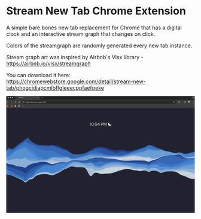 # Stream New Tab Chrome Extension

A simple bare bones new tab replacement for Chrome that has a digital clock and an interactive stream graph that changes on click.

Colors of the streamgraph are randomly generated every new tab instance.

Stream graph art was inspired by Airbnb's Visx library - https://airbnb.io/visx/streamgraph

You can download it here: https://chromewebstore.google.com/detail/stream-new-tab/phogcidiapcmlbffgleeecppfaefpeke


![Alt text](https://github.com/torrancecui/simple-new-tab-chrome-extension/blob/main/screenshotNight.png)
